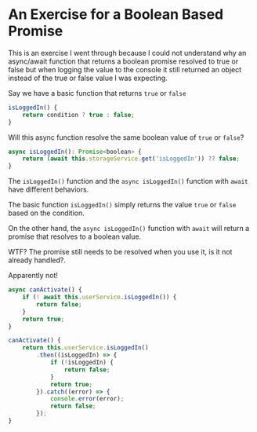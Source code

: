 # An Exercise for a Boolean Based Promise

<p class="lead">This is an exercise I went through because I could not understand why an async/await function that returns a boolean promise resolved to true or false but when logging the value to the console it still returned an object instead of the true or false value I was expecting. </p>

Say we have a basic function that returns `true` or `false`

```js
isLoggedIn() {
    return condition ? true : false;
}
```

Will this async function resolve the same boolean value of `true` or `false`?

```js
async isLoggedIn(): Promise<boolean> {
    return (await this.storageService.get('isLoggedIn')) ?? false;
}
```

The `isLoggedIn()` function and the `async isLoggedIn()`  function with `await` have different behaviors.

The basic function `isLoggedIn()` simply returns the value `true` or `false` based on the condition.

On the other hand, the `async isLoggedIn()` function with `await` will return a promise that
resolves to a boolean value.

WTF? The promise still needs to be resolved when you use it, is it not already handled?.

Apparently not!

```js
async canActivate() {
    if (! await this.userService.isLoggedIn()) {
        return false;
    }
    return true;
}
```

```js
canActivate() {
    return this.userService.isLoggedIn()
        .then((isLoggedIn) => {
            if (!isLoggedIn) {
                return false;
            }
            return true;
        }).catch((error) => {
            console.error(error);
            return false;
        });
}
```

<!-- In both cases, when you use these functions in an logical evaluation, they will both evaluate to
`true` if the conditions are met.

When you log a promise object to the console, it will display as an object representation rather
than the resolved value. In this case, the promise object is being logged instead of the resolved
boolean value.

The difference lies in how the value is obtained or determined. The first function, `isLoggedIn()`,
directly returns true without any asynchronous operations. It is a synchronous function.

On the other hand, the second function, `isLoggedIn()`, uses `await` to pause the execution and
wait for the resolution of the promise returned by `this.storageService.get('isLoggedIn')`. It is
an asynchronous function returning a `Promise<boolean>`.

The moral of the story is when using asynchronous methods don't waste time logging and looking for
values that will not exist, understand what's going on and spend less time getting sidetracked. -->
